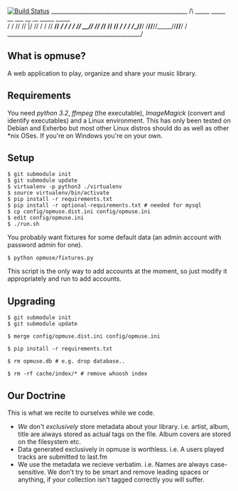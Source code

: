 [![Build Status](https://secure.travis-ci.org/opmuse/opmuse.png?branch=master)](http://travis-ci.org/inty/opmuse)
       ________________________________________________
      /\     _____ _____ __  ___ __  __ _____ _____    \
      \/    /    //    //  |/  // / / //  __// ___/    /
      /    /    //  __//      // /_/ //__  // ___/    /
     /    /____//__/  /__//__//_____//____//____/    /\
     \_______________________________________________\/

What is opmuse?
---------------

A web application to play, organize and share your music library.

Requirements
------------

You need *python 3.2*, *ffmpeg* (the executable), *ImageMagick* (convert and
identify executables) and a Linux environment. This has only been tested on
Debian and Exherbo but most other Linux distros should do as well as other \*nix
OSes. If you're on Windows you're on your own.

Setup
-----

    $ git submodule init
    $ git submodule update
    $ virtualenv -p python3 ./virtualenv
    $ source virtualenv/bin/activate
    $ pip install -r requirements.txt
    $ pip install -r optional-requirements.txt # needed for mysql
    $ cp config/opmuse.dist.ini config/opmuse.ini
    $ edit config/opmuse.ini
    $ ./run.sh

You probably want fixtures for some default data (an admin account with password
admin for one).

    $ python opmuse/fixtures.py

This script is the only way to add accounts at the moment, so just modify it
appropriately and run to add accounts.

Upgrading
---------

    $ git submodule init
    $ git submodule update

    $ merge config/opmuse.dist.ini config/opmuse.ini

    $ pip install -r requirements.txt

    $ rm opmuse.db # e.g. drop database..

    $ rm -rf cache/index/* # remove whoosh index

Our Doctrine
------------

This is what we recite to ourselves while we code.

  - *We* don't *exclusively* store metadata about your library.
    i.e. artist, album, title are always stored as actual tags on the file. Album covers are stored on the filesystem etc.
  - Data generated exclusively in opmuse is worthless.
    i.e. A users played tracks are submitted to last.fm
  - We use the metadata we recieve verbatim.
    i.e. Names are always case-sensitive. We don't try to be smart and remove leading spaces or anything, if your collection isn't tagged correctly you will suffer.

